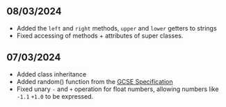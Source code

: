 ## 08/03/2024
- Added the `left` and `right` methods, `upper` and `lower` getters to strings
- Fixed accessing of methods + attributes of super classes.

## 07/03/2024
- Added class inheritance
- Added random() function from the [GCSE Specification](https://www.ocr.org.uk/Images/558027-specification-gcse-computer-science-j277.pdf)
- Fixed unary `-` and `+` operation for float numbers, allowing numbers like `-1.1` `+1.0` to be expressed.